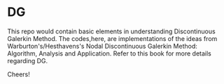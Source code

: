 # DG
This repo would contain basic elements in understanding Discontinuous Galerkin Method.
The codes,here, are implementations of the ideas from Warburton's/Hesthavens's Nodal
Discontinuous Galerkin Method: Algorithm, Analysis and Application.
Refer to this book for more details regarding DG.

Cheers!
